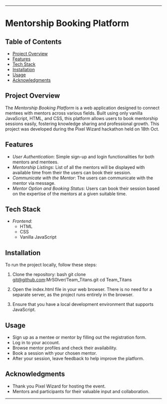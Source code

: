 
---

# Mentorship Booking Platform

## Table of Contents
- [Project Overview](#project-overview)
- [Features](#features)
- [Tech Stack](#tech-stack)
- [Installation](#installation)
- [Usage](#usage)
- [Acknowledgments](#acknowledgments)

## Project Overview
The *Mentorship Booking Platform* is a web application designed to connect mentees with mentors across various fields. Built using only vanilla JavaScript, HTML, and CSS, this platform allows users to book mentorship sessions easily, fostering knowledge sharing and professional growth. This project was developed during the Pixel Wizard hackathon held on 18th Oct.

## Features
- *User Authentication*: Simple sign-up and login functionalities for both mentors and mentees.
- *Mentorship Listings*: List of all the mentors will be displayed with available time from their the users can book their session.
- *Communicate with the Mentor*: The users can communicate with the mentor via message.
- *Mentor Option and Booking Status*: Users can book their session based on the expertise of the mentors at a given suitable time.

## Tech Stack
- *Frontend*:  
  - HTML
  - CSS
  - Vanilla JavaScript

## Installation
To run the project locally, follow these steps:

1. Clone the repository:
   bash
   git clone git@github.com:MrS0lver/Team_Titans.git
   cd Team_Titans
   

2. Open the index.html file in your web browser. There is no need for a separate server, as the project runs entirely in the browser.

3. Ensure that you have a local development environment that supports JavaScript.

## Usage
- Sign up as a mentee or mentor by filling out the registration form.
- Log in to your account.
- Browse mentor profiles and check their availability.
- Book a session with your chosen mentor.
- After your session, leave feedback to help improve the platform.

## Acknowledgments
- Thank you Pixel Wizard for hosting the event.
- Mentors and participants for their valuable input and collaboration.

---

